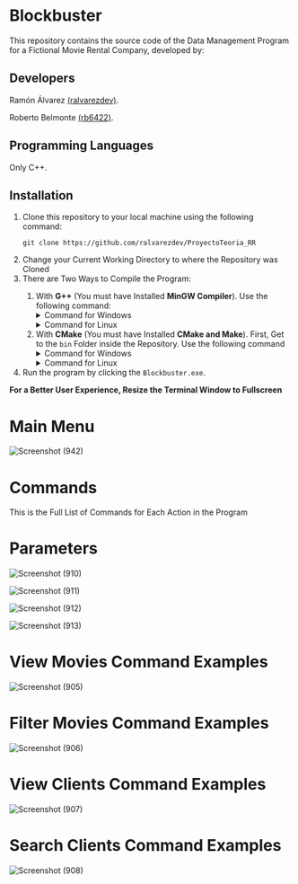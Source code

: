 # Blockbuster
This repository contains the source code of the Data Management Program for a Fictional Movie Rental Company, developed by:

## Developers
Ramón Álvarez <a href="https://github.com/ralvarezdev">(ralvarezdev)</a>.

Roberto Belmonte <a href="https://github.com/rb6422">(rb6422)</a>.

## Programming Languages
Only C++.

## Installation

<ol>
<li>Clone this repository to your local machine using the following command: 

```git clone https://github.com/ralvarezdev/ProyectoTeoria_RR```
</li>

<li>Change your Current Working Directory to where the Repository was Cloned</li>

<li>There are Two Ways to Compile the Program: </li>

<ol>
<li>With <strong>G++</strong> (You must have Installed <strong>MinGW Compiler</strong>). Use the following command:

<details>
<summary>Command for Windows</summary>

```g++ -o bin\Blockbuster.exe src\main.cpp src\lib\namespaces.h src\lib\clients\clientsOp.h src\lib\clients\clientsOp.cpp src\lib\data\dataOp.h src\lib\data\dataOp.cpp src\lib\datatables\output.h src\lib\datatables\output.cpp src\lib\movies\moviesOp.h src\lib\moviesOp.cpp src\lib\terminal\ansiEsc.h src\lib\terminal\ansiEsc.cpp src\lib\terminal\input.cpp src\lib\terminal\input.h```

</details>

<details>
<summary>Command for Linux</summary>

```g++ -o bin/Blockbuster.exe src/main.cpp src/lib/namespaces.h src/lib/clients/clientsOp.h src/lib/clients/clientsOp.cpp src/lib/data/dataOp.h src/lib/data/dataOp.cpp src/lib/datatables/output.h src/lib/datatables/output.cpp src/lib/movies/moviesOp.h src/lib/moviesOp.cpp src/lib/terminal/ansiEsc.h src/lib/terminal/ansiEsc.cpp src/lib/terminal/input.cpp src/lib/terminal/input.h```

</details></li>

<li>With <strong>CMake</strong> (You must have Installed <strong>CMake and Make</strong>). First, Get to the <code>bin</code> Folder inside the Repository. Use the following command

<details>
<summary>Command for Windows</summary>

```cmake -S ..\ -G "MinGW Makefiles" -B .\ && make```

</details>

<details>
<summary>Command for Linux</summary>

```cmake -S ../ -G "MinGW Makefiles" -B ./ && make```

</details></li></ol>

<li>Run the program by clicking the <code>Blockbuster.exe</code>.</li></ol>

<strong>For a Better User Experience, Resize the Terminal Window to Fullscreen</strong>

# Main Menu
![Screenshot (942)](https://github.com/ralvarezdev/ProyectoTeoria_RR/assets/86166683/c6752013-1ccf-4bbd-9f6a-8292a630d209)

# Commands
This is the Full List of Commands for Each Action in the Program

# Parameters

![Screenshot (910)](https://github.com/ralvarezdev/ProyectoTeoria_RR/assets/86166683/d54ff36b-f7db-4977-abef-120e37a2ea70)

![Screenshot (911)](https://github.com/ralvarezdev/ProyectoTeoria_RR/assets/86166683/8fbf9b9c-f8ae-4be5-8da8-fa682cbbf92a)

![Screenshot (912)](https://github.com/ralvarezdev/ProyectoTeoria_RR/assets/86166683/a8070b60-02d7-4e09-988d-e5b54e1107f7)

![Screenshot (913)](https://github.com/ralvarezdev/ProyectoTeoria_RR/assets/86166683/ba759acc-8707-46b7-8d7d-25ea724913c9)

# View Movies Command Examples
![Screenshot (905)](https://github.com/ralvarezdev/ProyectoTeoria_RR/assets/86166683/ffdd1479-94dc-4fd3-b8fd-6802297285a7)

# Filter Movies Command Examples
![Screenshot (906)](https://github.com/ralvarezdev/ProyectoTeoria_RR/assets/86166683/942685c6-b9dd-4413-918b-9ae6a854439f)

# View Clients Command Examples
![Screenshot (907)](https://github.com/ralvarezdev/ProyectoTeoria_RR/assets/86166683/b8018392-28f1-405c-a670-6a4329a07d76)

# Search Clients Command Examples
![Screenshot (908)](https://github.com/ralvarezdev/ProyectoTeoria_RR/assets/86166683/b053d443-5842-44ba-9a88-7fd79a916174)